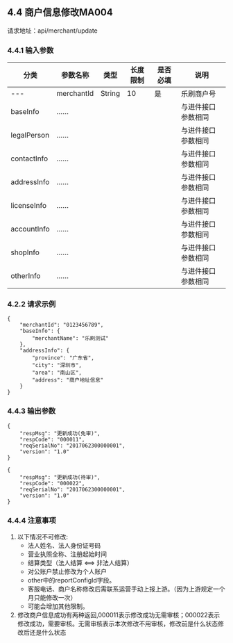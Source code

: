 ## 4.4 商户信息修改MA004 ##
请求地址：api/merchant/update
### 4.4.1 输入参数 ###
|**分类**|**参数名称**|**类型**|**长度限制**|**是否必填**|**说明**|
|---|---|---|---|---|---|
|---|merchantId|String|10|是|乐刷商户号|
|baseInfo|……||||与进件接口参数相同|
|legalPerson|……||||与进件接口参数相同|
|contactInfo|……||||与进件接口参数相同|
|addressInfo|……||||与进件接口参数相同|
|licenseInfo|……||||与进件接口参数相同|
|accountInfo|……||||与进件接口参数相同|
|shopInfo|……||||与进件接口参数相同|
|otherInfo|……||||与进件接口参数相同|
### 4.2.2 请求示例 ###
```
{
    "merchantId": "0123456789",
    "baseInfo": {
        "merchantName": "乐刷测试"
    },
    "addressInfo": {
        "province": "广东省",
        "city": "深圳市",
        "area": "南山区",
        "address": "商户地址信息"
    }
}
```
### 4.4.3 输出参数 ###
```
{
    "respMsg": "更新成功(免审)",
    "respCode": "000011",
    "reqSerialNo": "2017062300000001",
    "version": "1.0"
}

{
    "respMsg": "更新成功(待审)",
    "respCode": "000022",
    "reqSerialNo": "2017062300000001",
    "version": "1.0"
}
```
### 4.4.4 注意事项 ###
1. 以下情况不可修改:
    - 法人姓名、法人身份证号码
	- 营业执照全称、注册起始时间
	- 结算类型（法人结算 <==> 非法人结算）
	- 对公账户禁止修改为个人账户
	- other中的reportConfigId字段。
	- 客服电话、商户名称修改后需联系运营手动上报上游。（因为上游规定一个月只能修改一次）
	- 可能会增加其他限制。
2. 修改商户信息成功有两种返回,000011表示修改成功无需审核；000022表示修改成功，需要审核。无需审核表示本次修改不用审核，修改前是什么状态修改后还是什么状态
